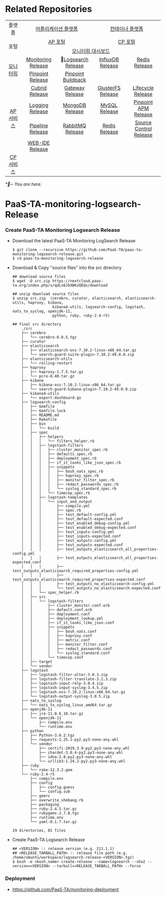 # Related Repositories
<table>
  <tr>
    <td colspan=2 align=center>플랫폼</td>
    <td colspan=2 align=center><a href="https://github.com/PaaS-TA/paasta-deployment">어플리케이션 플랫폼</a></td>
    <td colspan=2 align=center><a href="need_change">컨테이너 플랫폼</a></td>
  </tr>
  <tr>
    <td colspan=2 rowspan=2 align=center>포털</td>
    <td colspan=2 align=center><a href="https://github.com/PaaS-TA/portal-deployment">AP 포털</a></td>
    <td colspan=2 align=center><a href="need_change">CP 포털</a></td>
  </tr>
  <tr align=center>
    <td colspan=4><a href="https://github.com/PaaS-TA/PaaS-TA-Monitoring">모니터링 대시보드</a></td>
  </tr>
  <tr align=center>
    <td rowspan=2 colspan=2><a href="https://github.com/PaaS-TA/monitoring-deployment">모니터링</a></td>
    <td><a href="https://github.com/PaaS-TA/PaaS-TA-Monitoring-Release">Monitoring Release</a></td>
    <td>🚩<a href="https://github.com/PaaS-TA/paas-ta-monitoring-logsearch-release">Logsearch Release</a></td>
    <td><a href="https://github.com/PaaS-TA/paas-ta-monitoring-influxdb-release">InfluxDB Release</a></td>
    <td><a href="https://github.com/PaaS-TA/paas-ta-monitoring-redis-release">Redis Release</a></td>
  </tr>
  <tr align=center>
    <td><a href="https://github.com/PaaS-TA/PAAS-TA-PINPOINT-MONITORING-RELEASE">Pinpoint Release</td>
    <td><a href="https://github.com/PaaS-TA/PAAS-TA-PINPOINT-MONITORING-BUILDPACK">Pinpoint Buildpack</td>
    <td></td>
    <td></td>
  </tr>
  </tr>
  <tr align=center>
    <td rowspan=4 colspan=2><a href="https://github.com/PaaS-TA/service-deployment">AP 서비스</a></td>
    <td><a href="https://github.com/PaaS-TA/PAAS-TA-CUBRID-RELEASE">Cubrid Release</a></td>
    <td><a href="https://github.com/PaaS-TA/PAAS-TA-API-GATEWAY-SERVICE-RELEASE">Gateway Release</a></td>
    <td><a href="https://github.com/PaaS-TA/PAAS-TA-GLUSTERFS-RELEASE">GlusterFS Release</a></td>
    <td><a href="https://github.com/PaaS-TA/PAAS-TA-APP-LIFECYCLE-SERVICE-RELEASE">Lifecycle Release</a></td>
  </tr>
  <tr align=center>
    <td><a href="https://github.com/PaaS-TA/PAAS-TA-LOGGING-SERVICE-RELEASE">Logging Release</a></td>
    <td><a href="https://github.com/PaaS-TA/PAAS-TA-MONGODB-SHARD-RELEASE">MongoDB Release</a></td>
    <td><a href="https://github.com/PaaS-TA/PAAS-TA-MYSQL-RELEASE">MySQL Release</a></td>
    <td><a href="https://github.com/PaaS-TA/PAAS-TA-PINPOINT-RELEASE">Pinpoint APM Release</a></td>
  </tr>
  <tr align=center>
    <td><a href="https://github.com/PaaS-TA/PAAS-TA-DELIVERY-PIPELINE-RELEASE">Pipeline Release</a></td>
    <td align=center><a href="https://github.com/PaaS-TA/rabbitmq-release">RabbitMQ Release</a></td>
    <td><a href="https://github.com/PaaS-TA/PAAS-TA-ON-DEMAND-REDIS-RELEASE">Redis Release</a></td>
    <td><a href="https://github.com/PaaS-TA/PAAS-TA-SOURCE-CONTROL-RELEASE">Source Control Release</a></td>
  </tr>
  <tr align=center>
    <td><a href="https://github.com/PaaS-TA/PAAS-TA-WEB-IDE-RELEASE-NEW">WEB-IDE Release</a></td>
    <td></td>
    <td></td>
    <td></td>
  </tr>
  <tr align=center>
    <td rowspan=1 colspan=2><a href="https://github.com/PaaS-TA/service-deployment">CP 서비스</a></td>
    <td></td>
    <td></td>
    <td></td>
    <td></td>
  </tr>
</table>
<i>*🚩─ You are here.</i>

# PaaS-TA-monitoring-logsearch-Release

### Create PaaS-TA Monitoring Logsearch Release   
  - Download the latest PaaS-TA Monitoring LogSearch Release    
    ```   
    $ git clone --recursive https://github.com/PaaS-TA/paas-ta-monitoring-logsearch-release.git
    $ cd paas-ta-monitoring-logsearch-release   
    ```   
  - Download & Copy "source files" into the src directory    
    ```   
    ## download source files    
    $ wget -O src.zip https://nextcloud.paas-ta.org/index.php/s/qdLx6JbXW6zQEQx/download
    
    ## unzip download source files    
    $ unzip src.zip  (cerebro, curator, elasticsearch, elasticsearch-utils, haproxy, kibana, 
			          kibana4-utils, logsearch-config, logstash, nats_to_syslog, openjdk-11, 
					  python, ruby, ruby-2.4-r5)

    ## final src directory
		./src
		├── cerebro
		│   └── cerebro-0.8.5.tgz
		├── curator
		├── elasticsearch
		│   ├── elasticsearch-oss-7.10.2-linux-x86_64.tar.gz
		│   └── search-guard-suite-plugin-7.10.2-49.0.0.zip
		├── elasticsearch-utils
		│   └── rolling-restart
		├── haproxy
		│   ├── haproxy-1.7.5.tar.gz
		│   └── pcre-8.40.tar.gz
		├── kibana
		│   ├── kibana-oss-7.10.2-linux-x86_64.tar.gz
		│   └── search-guard-kibana-plugin-7.10.2-49.0.0.zip
		├── kibana4-utils
		│   └── export-dashboard.go
		├── logsearch-config
		│   ├── Gemfile
		│   ├── Gemfile.lock
		│   ├── README.md
		│   ├── Rakefile
		│   ├── bin
		│   │   └── build
		│   ├── spec
		│   │   ├── helpers
		│   │   │   └── filters_helper.rb
		│   │   ├── logstash-filters
		│   │   │   ├── cluster_monitor_spec.rb
		│   │   │   ├── defaults_spec.rb
		│   │   │   ├── deployment_spec.rb
		│   │   │   ├── if_it_looks_like_json_spec.rb
		│   │   │   ├── snippets
		│   │   │   │   ├── bosh_nats_spec.rb
		│   │   │   │   ├── haproxy_spec.rb
		│   │   │   │   ├── monitor_filter_spec.rb
		│   │   │   │   ├── redact_passwords_spec.rb
		│   │   │   │   └── syslog_standard_spec.rb
		│   │   │   └── timecop_spec.rb
		│   │   ├── logstash-templates
		│   │   │   └── input_and_output
		│   │   │       ├── compile.yml
		│   │   │       ├── spec.rb
		│   │   │       ├── test_default-config.yml
		│   │   │       ├── test_default-expected.conf
		│   │   │       ├── test_enabled_debug-config.yml
		│   │   │       ├── test_enabled_debug-expected.conf
		│   │   │       ├── test_inputs-config.yml
		│   │   │       ├── test_inputs-expected.conf
		│   │   │       ├── test_outputs-config.yml
		│   │   │       ├── test_outputs-expected.conf
		│   │   │       ├── test_outputs_elasticsearch_all_properties-config.yml
		│   │   │       ├── test_outputs_elasticsearch_all_properties-expected.conf
		│   │   │       ├── test_outputs_elasticsearch_required_properties-config.yml
		│   │   │       ├── test_outputs_elasticsearch_required_properties-expected.conf
		│   │   │       ├── test_outputs_no_elasticsearch-config.yml
		│   │   │       └── test_outputs_no_elasticsearch-expected.conf
		│   │   └── spec_helper.rb
		│   ├── src
		│   │   └── logstash-filters
		│   │       ├── cluster_monitor.conf.erb
		│   │       ├── default.conf.erb
		│   │       ├── deployment.conf
		│   │       ├── deployment_lookup.yml
		│   │       ├── if_it_looks_like_json.conf
		│   │       ├── snippets
		│   │       │   ├── bosh_nats.conf
		│   │       │   ├── haproxy.conf
		│   │       │   ├── metric.conf
		│   │       │   ├── monitor_filter.conf
		│   │       │   ├── redact_passwords.conf
		│   │       │   └── syslog_standard.conf
		│   │       └── timecop.conf
		│   ├── target
		│   └── vendor
		├── logstash
		│   ├── logstash-filter-alter-3.0.3.zip
		│   ├── logstash-filter-translate-3.2.3.zip
		│   ├── logstash-input-relp-3.0.4.zip
		│   ├── logstash-input-syslog-3.4.5.zip
		│   ├── logstash-oss-7.10.2-linux-x86_64.tar.gz
		│   └── logstash-output-syslog-3.0.5.zip
		├── nats_to_syslog
		│   └── nats_to_syslog_linux_amd64.tar.gz
		├── openjdk-11
		│   ├── jre-11.0.6_10.tar.gz
		│   └── openjdk-11
		│       ├── compile.env
		│       └── runtime.env
		├── python
		│   ├── Python-3.6.2.tgz
		│   ├── requests-2.25.1-py2.py3-none-any.whl
		│   └── vendor
		│       ├── certifi-2019.3.9-py2.py3-none-any.whl
		│       ├── chardet-3.0.4-py2.py3-none-any.whl
		│       ├── idna-2.8-py2.py3-none-any.whl
		│       └── urllib3-1.24.2-py2.py3-none-any.whl
		├── ruby
		│   └── rake-12.3.2.gem
		└── ruby-2.4-r5
			├── compile.env
			├── config
			│   ├── config.guess
			│   └── config.sub
			├── gemrc
			├── overwrite_shebang.rb
			├── packaging
			├── ruby-2.4.5.tar.gz
			├── rubygems-2.7.8.tgz
			├── runtime.env
			└── yaml-0.1.7.tar.gz

	29 directories, 81 files

    ```  
  - Create PaaS-TA Logsearch Release   
    ```   
    ## <VERSION> :: release version (e.g. 211.1.1)   
    ## <RELEASE_TARBALL_PATH> :: release file path (e.g. /home/ubuntu/workspace/logsearch-release-<VERSION>.tgz)    
    $ bosh -e <bosh_name> create-release --name=logsearch --sha2 --version=<VERSION> --tarball=<RELEASE_TARBALL_PATH> --force   
    ```    
### Deployment
- https://github.com/PaaS-TA/monitoring-deployment   

